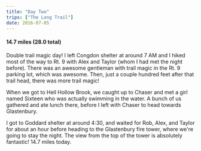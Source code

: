 ```yaml
---
title: "Day Two"
trips: ["The Long Trail"]
date: 2016-07-05
---
```



#### **14.7 miles (28.0 total)**

Double trail magic day! I left Congdon shelter at around 7 AM and I hiked most of the way to Rt. 9 with Alex and Taylor (whom I had met the night before). There was an awesome gentleman with trail magic in the Rt. 9 parking lot, which was awesome. Then, just a couple hundred feet after that trail head, there was more trail magic!

When we got to Hell Hollow Brook, we caught up to Chaser and met a girl named Sixteen who was actually swimming in the water. A bunch of us gathered and ate lunch there, before I left with Chaser to head towards Glastenbury.

I got to Goddard shelter at around 4:30, and waited for Rob, Alex, and Taylor for about an hour before heading to the Glastenbury fire tower, where we're going to stay the night. The view from the top of the tower is absolutely fantastic! 14.7 miles today.

